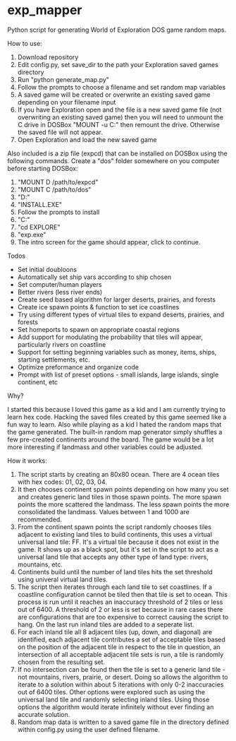 # exp_mapper
Python script for generating World of Exploration DOS game random maps.

How to use:

1. Download repository
2. Edit config.py, set save_dir to the path your Exploration saved games directory
2. Run "python generate_map.py"
3. Follow the prompts to choose a filename and set random map variables
4. A saved game will be created or overwrite an existing saved game depending on your filename input
5. If you have Exploration open and the file is a new saved game file (not overwriting an existing saved game) then you will need to unmount the C drive in DOSBox "MOUNT -u C:" then remount the drive. Otherwise the saved file will not appear.
6. Open Exploration and load the new saved game

Also included is a zip file (expcd) that can be installed on DOSBox using the following commands. Create a "dos" folder somewhere on you computer before starting DOSBox:

1. "MOUNT D /path/to/expcd"
2. "MOUNT C /path/to/dos"
3. "D:"
4. "INSTALL.EXE"
5. Follow the prompts to install
6. "C:"
7. "cd EXPLORE"
8. "exp.exe"
9. The intro screen for the game should appear, click to continue.

Todos

* Set initial doubloons
* Automatically set ship vars according to ship chosen
* Set computer/human players
* Better rivers (less river ends)
* Create seed based algorithm for larger deserts, prairies, and forests
* Create ice spawn points & function to set ice coastlines
* Try using different types of virtual tiles to expand deserts, prairies, and forests
* Set homeports to spawn on appropriate coastal regions
* Add support for modulating the probability that tiles will appear, particularly rivers on coastline
* Support for setting beginning variables such as money, items, ships, starting settlements, etc.
* Optimize preformance and organize code
* Prompt with list of preset options - small islands, large islands, single continent, etc

Why?

I started this because I loved this game as a kid and I am currently trying to learn hex code. Hacking the saved files created by this game seemed like a fun way to learn. Also while playing as a kid I hated the random maps that the game generated. The built-in random map generator simply shuffles a few pre-created continents around the board. The game would be a lot more interesting if landmass and other variables could be adjusted.

How it works:

1. The script starts by creating an 80x80 ocean. There are 4 ocean tiles with hex codes: 01, 02, 03, 04.
2. It then chooses continent spawn points depending on how many you set and creates generic land tiles in those spawn points. The more spawn points the more scattered the landmass. The less spawn points the more consolidated the landmass. Values between 1 and 1000 are recommended.
3. From the continent spawn points the script randomly chooses tiles adjacent to existing land tiles to build continents, this uses a virtual universal land tile: FF. It's a virtual tile because it does not exist in the game. It shows up as a black spot, but it's set in the script to act as a universal land tile that accepts any other type of land type: rivers, mountains, etc.
4. Continents build until the number of land tiles hits the set threshold using univeral virtual land tiles.
5. The script then iterates through each land tile to set coastlines. If a coastline configuration cannot be tiled then that tile is set to ocean. This process is run until it reaches an inaccuracy threshold of 2 tiles or less out of 6400. A threshold of 2 or less is set because in rare cases there are configurations that are too expensive to correct causing the script to hang. On the last run inland tiles are added to a seperate list.
6. For each inland tile all 8 adjacent tiles (up, down, and diagonal) are identified, each adjacent tile contributes a set of acceptable tiles based on the position of the adjacent tile in respect to the tile in question, an intersection of all acceptable adjacent tile sets is run, a tile is randomly chosen from the resulting set.
7. If no intersection can be found then the tile is set to a generic land tile - not mountains, rivers, prairie, or desert. Doing so allows the algorithm to iterate to a solution within about 5 iterations with only 0-2 inaccuracies out of 6400 tiles. Other options were explored such as using the universal land tile and randomly selecting inland tiles. Using those options the algorithm would iterate infinitely without ever finding an accurate solution.
8. Random map data is written to a saved game file in the directory defined within config.py using the user defined filename.
